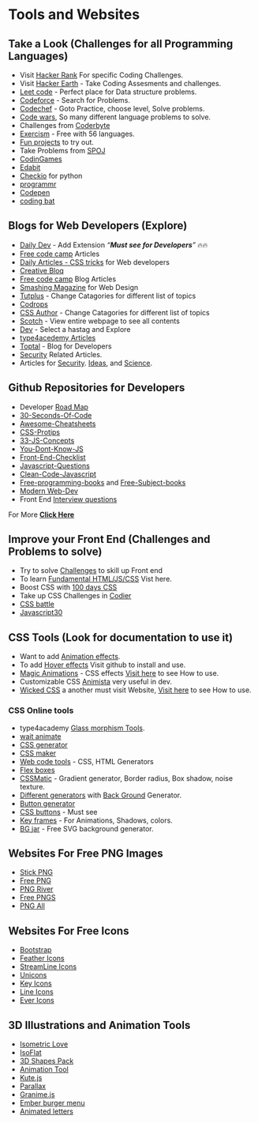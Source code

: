 

# Tools and Websites

## Take a Look (Challenges for all Programming Languages)

* Visit [Hacker Rank](https://www.hackerrank.com/) For specific Coding Challenges.
* Visit [Hacker Earth](https://www.hackerearth.com/) - Take Coding Assesments and challenges. 
* [Leet code](https://leetcode.com/) - Perfect place for Data structure problems.
* [Codeforce](https://codeforces.com/problemset) - Search for Problems.
* [Codechef](https://www.codechef.com/) - Goto Practice, choose level, Solve problems.
* [Code wars](https://www.codewars.com/), So many different language problems to solve.
* Challenges from [Coderbyte](https://coderbyte.com/challenges)
* [Exercism](https://exercism.org/) - Free with 56 languages.
* [Fun projects](https://fun-javascript-projects.com/) to try out.
* Take Problems from [SPOJ](https://www.spoj.com/)
* [CodinGames](https://www.codingame.com/start)
* [Edabit](https://edabit.com/)
* [Checkio](https://checkio.org/) for python
* [programmr](https://www.programmr.com/)
* [Codepen](https://codepen.io/)
* [coding bat](https://codingbat.com/python)

## Blogs for Web Developers (Explore)

* [Daily Dev](https://daily.dev/) - Add Extension <i><q>**Must see for Developers**</q></i> 🔥🔥
* [Free code camp](https://www.freecodecamp.org/news/) Articles
* [Daily Articles - CSS tricks](https://css-tricks.com/) for Web developers
* [Creative Bloq](https://www.creativebloq.com/features)
* [Free code camp](https://www.freecodecamp.org/news/tag/blog) Blog Articles
* [Smashing Magazine](https://www.smashingmagazine.com/category/web-design/) for Web Design
* [Tutplus](https://webdesign.tutsplus.com/tutorials?_ga=2.259899214.571088166.1645249344-693838120.1628252649) - Change Catagories for different list of topics
* [Codrops](https://tympanus.net/codrops/category/articles/)
* [CSS Author](https://cssauthor.com/) - Change Catagories for different list of topics
* [Scotch](https://www.digitalocean.com/community) - View entire webpage to see all contents
* [Dev](https://dev.to/) - Select a hastag and Explore
* [type4acedemy Articles](https://hype4.academy/articles)
* [Toptal](https://www.toptal.com/developers/blog) - Blog for Developers
* [Security](https://www.varonis.com/blog/page/1) Related Articles.
* Articles for [Security](https://www.wired.com/category/security/). [Ideas](https://www.wired.com/category/ideas/), and [Science](https://www.wired.com/category/science/).


## Github Repositories for Developers
* Developer [Road Map](https://github.com/kamranahmedse/developer-roadmap)
* [30-Seconds-Of-Code](https://github.com/30-seconds/30-seconds-of-code)
* [Awesome-Cheatsheets](https://github.com/LeCoupa/awesome-cheatsheets)
* [CSS-Protips](https://github.com/AllThingsSmitty/css-protips)
* [33-JS-Concepts](https://github.com/leonardomso/33-js-concepts)
* [You-Dont-Know-JS](https://github.com/getify/You-Dont-Know-JS/)
* [Front-End-Checklist](https://github.com/thedaviddias/Front-End-Checklist)
* [Javascript-Questions](https://github.com/lydiahallie/javascript-questions)
* [Clean-Code-Javascript](https://github.com/ryanmcdermott/clean-code-javascript)
* [Free-programming-books](https://github.com/EbookFoundation/free-programming-books/blob/main/books/free-programming-books-langs.md) and [Free-Subject-books](https://github.com/EbookFoundation/free-programming-books/blob/main/books/free-programming-books-subjects.md)
* [Modern Web-Dev](https://github.com/dexteryy/spellbook-of-modern-webdev)
* Front End [Interview questions](https://github.com/h5bp/Front-end-Developer-Interview-Questions) 

For More **[Click Here](https://github.com/seeniforu/Useful_Repository/blob/main/Useful%20Githubs.md)**

## Improve your Front End (Challenges and Problems to solve)
* Try to solve [Challenges](https://www.frontendmentor.io/challenges) to skill up Front end 
* To learn [Fundamental HTML/JS/CSS](https://www.acefrontend.com/) Vist here.
* Boost CSS with [100 days CSS](https://100dayscss.com/about/)
* Take up CSS Challenges in [Codier](https://codier.io/)
* [CSS battle](https://cssbattle.dev/)
* [Javascript30](https://javascript30.com/)

## CSS Tools (Look for documentation to use it)

* Want to add [Animation effects](https://animate.style/).
* To add [Hover effects](https://ianlunn.github.io/Hover/) Visit github to install and use.
* [Magic Animations](https://www.minimamente.com/project/magic/) - CSS effects [Visit here](https://github.com/miniMAC/magic) to see How to use.
* Customizable CSS [Animista](https://animista.net/) very useful in dev.
* [Wicked CSS](https://kristofferandreasen.github.io/wickedCSS/#) a another must visit Website, [Visit here](https://github.com/kristofferandreasen/wickedCSS) to see How to use.

### CSS Online tools
  - type4academy [Glass morphism Tools](https://hype4.academy/tools).
  - [wait animate](https://waitanimate.wstone.uk/)
  - [CSS generator](https://css3generator.com/)
  - [CSS maker](https://www.toptal.com/developers/css3maker/index.html)
  - [Web code tools](https://webcode.tools/) - CSS, HTML Generators
  - [Flex boxes](https://the-echoplex.net/flexyboxes/)
  - [CSSMatic](https://www.cssmatic.com/) - Gradient generator, Border radius, Box shadow, noise texture.
  - [Different generators](https://haikei.app/generators/) with [Back Ground](https://haikei.app/) Generator.
  - [Button generator](https://www.bestcssbuttongenerator.com/)
  - [CSS buttons](https://cssbuttons.io/) - Must see
  - [Key frames](https://keyframes.app/) - For Animations, Shadows, colors.
  - [BG jar](https://bgjar.com/) - Free SVG background generator.

## Websites For Free PNG Images
* [Stick PNG](https://www.stickpng.com/)
* [Free PNG](https://freepngimg.com/)
* [PNG River](https://pngriver.com/)
* [Free PNGS](https://www.freepngs.com/)
* [PNG All](https://www.pngall.com/)

## Websites For Free Icons 
* [Bootstrap](https://icons.getbootstrap.com/)
* [Feather Icons](https://feathericons.com/)
* [StreamLine Icons](https://app.streamlinehq.com/icons)
* [Unicons](https://iconscout.com/unicons/explore/line)
* [Key Icons](https://keyicons.com/)
* [Line Icons](https://lineicons.com/icons/)
* [Ever Icons](http://www.evericons.com/)

## 3D Illustrations and Animation Tools
* [Isometric Love](https://www.isometriclove.com/)
* [IsoFlat](https://isoflat.com/)
* [3D Shapes Pack](https://dribbble.com/shots/3421366-3D-shapes-pack#)
* [Animation Tool](https://mojs.github.io/)
* [Kute.js](https://thednp.github.io/kute.js/)
* [Parallax](https://simpleparallax.com/)
* [Granime.js](https://sarcadass.github.io/granim.js/)
* [Ember burger menu](https://sarcadass.github.io/granim.js/)
* [Animated letters](https://tympanus.net/Development/AnimatedLetters/index.html)
